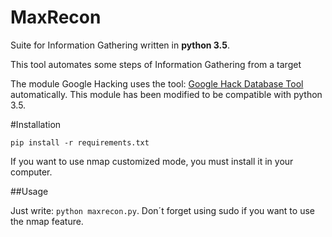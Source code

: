 # MaxRecon

Suite for Information Gathering written in **python 3.5**.

This tool automates some steps of Information Gathering from a target

The module Google Hacking uses the tool: [Google Hack Database Tool](https://www.secpoint.com/google-hack-database.html) automatically. This module has been modified to be compatible with python 3.5.

#Installation

``pip install -r requirements.txt``

If you want to use nmap customized mode, you must install it in your computer.

##Usage

Just write: ``python maxrecon.py``. Don´t forget using sudo if you want to use the nmap feature.
